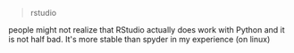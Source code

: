 > rstudio

people might not realize that RStudio actually does work with Python and it is not half bad. It's more stable than spyder in my experience (on linux)
